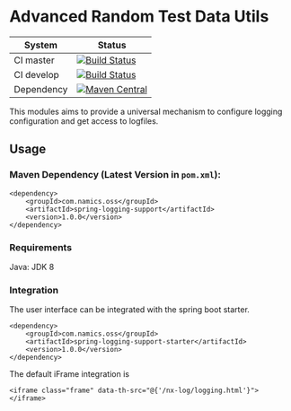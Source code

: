 # Advanced Random Test Data Utils

System        | Status
--------------|------------------------------------------------        
CI master     | [![Build Status][travis-master]][travis-url]
CI develop    | [![Build Status][travis-develop]][travis-url]
Dependency    | [![Maven Central](https://maven-badges.herokuapp.com/maven-central/com.namics.oss/spring-logging-support/badge.svg)](https://maven-badges.herokuapp.com/maven-central/com.namics.oss/spring-logging-support)

This modules aims to provide a universal mechanism to configure logging configuration and get access to logfiles.

## Usage

### Maven Dependency (Latest Version in `pom.xml`):

	<dependency>
		<groupId>com.namics.oss</groupId>
		<artifactId>spring-logging-support</artifactId>
		<version>1.0.0</version>
	</dependency>
	
### Requirements	

Java: JDK 8            	 

### Integration

The user interface can be integrated with the spring boot starter.

	<dependency>
		<groupId>com.namics.oss</groupId>
		<artifactId>spring-logging-support-starter</artifactId>
		<version>1.0.0</version>
	</dependency>
	
The default iFrame integration is

	<iframe class="frame" data-th-src="@{'/nx-log/logging.html'}"></iframe>

[travis-master]: https://travis-ci.org/namics/spring-logging-support.svg?branch=master
[travis-develop]: https://travis-ci.org/namics/spring-logging-support.svg?branch=develop
[travis-url]: https://travis-ci.org/namics/spring-logging-support

